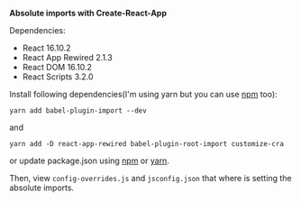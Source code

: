 **Absolute imports with Create-React-App**

Dependencies:
- React 16.10.2
- React App Rewired 2.1.3
- React DOM 16.10.2
- React Scripts 3.2.0


Install following dependencies(I'm using yarn but you can use [npm](https://www.npmjs.com/) too):

```yarn add babel-plugin-import --dev``` 

and 

```yarn add -D react-app-rewired babel-plugin-root-import customize-cra```

or update package.json using [npm](https://www.npmjs.com/) or [yarn](https://yarnpkg.com/lang/en/).


Then, view ```config-overrides.js``` and ```jsconfig.json``` that where is setting the absolute imports.



